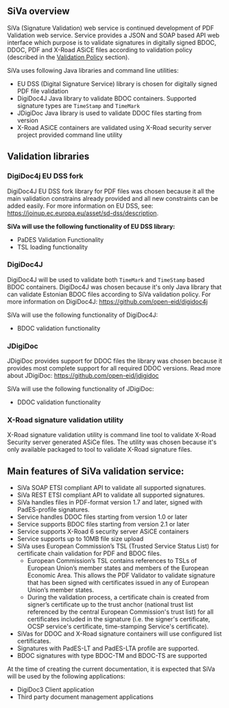 <!--# SiVa overview-->

## SiVa overview

SiVa (Signature Validation) web service
is continued development of PDF Validation web service. Service provides
a JSON and SOAP based API web interface which purpose is to validate signatures
in digitally signed BDOC, DDOC, PDF and X-Road ASiCE files according to
validation policy (described in the [Validation Policy](appendix/validation_policy)
section).

SiVa uses following Java libraries and command line utilities:

* EU DSS (Digital Signature Service) library is chosen for digitally signed
  PDF file validation
* DigiDoc4J Java library to validate BDOC containers. Supported signature
  types are `TimeStamp` and `TimeMark`
* JDigiDoc Java library is used to validate DDOC files starting from version
* X-Road ASiCE containers are validated using X-Road security server project
  provided command line utility

## Validation libraries

### DigiDoc4j EU DSS fork

DigiDoc4J EU DSS fork library for PDF files was chosen because it all the main
validation constrains already provided and all new constraints can be added easily.
For more information on EU DSS, see:
<https://joinup.ec.europa.eu/asset/sd-dss/description>.

**SiVa will use the following functionality of EU DSS library:**

* PaDES Validation Functionality
* TSL loading functionality

### DigiDoc4J

DigiDoc4J will be used to validate both `TimeMark` and `TimeStamp` based BDOC containers.
DigiDoc4J was chosen because it's only Java library that can validate Estonian BDOC files
according to SiVa validation policy.
For more information on DigiDoc4J:
<https://github.com/open-eid/digidoc4j>

SiVa will use the following functionality of DigiDoc4J:

* BDOC validation functionality

### JDigiDoc

JDigiDoc provides support for DDOC files the library was chosen because it provides most
complete support for all required DDOC versions.
Read more about JDigiDoc:
<https://github.com/open-eid/jdigidoc>

SiVa will use the following functionality of JDigiDoc:

* DDOC validation functionality

### X-Road signature validation utility

X-Road signature validation utility is command line tool to validate X-Road Security server
generated ASiCe files. The utility was chosen because it's only available packaged to tool
to validate X-Road signature files.

## Main features of SiVa validation service:

- SiVa SOAP ETSI compliant API to validate all supported signatures.
- SiVa REST ETSI compliant API to validate all supported signatures.
- SiVa handles files in PDF-format version 1.7 and later,
  signed with PadES-profile signatures.
- Service handles DDOC files starting from version 1.0 or later
- Service supports BDOC files starting from version 2.1 or later
- Service supports X-Road 6 security server ASiCE containers
- Service supports up to 10MB file size upload
- SiVa uses European Commission’s TSL (Trusted Service
  Status List) for certificate chain validation for PDF and BDOC files.
	- European Commission’s TSL contains references to TSLs of
	  European Union’s member states and members of the European
	  Economic Area. This allows the PDF Validator to validate
	  signature that has been signed with certificates issued in any
	  of European Union’s member states.
	- During the validation process, a certificate chain is created
	  from signer’s certificate up to the trust anchor (national trust
	  list referenced by the central European Commission's trust list)
	  for all certificates included in the signature (i.e. the
	  signer's certificate, OCSP service's certificate, time-stamping
	  Service's certificate).
- SiVas for DDOC and X-Road signature containers will use configured
  list certificates.
- Signatures with PadES-LT and PadES-LTA profile are supported.
- BDOC signatures with type BDOC-TM and BDOC-TS are supported

At the time of creating the current documentation, it is expected that
SiVa will be used by the following applications:

- DigiDoc3 Client application
- Third party document management applications